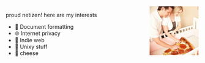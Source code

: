 <img src="me-and-my-child.jpg" align="right">

proud netizen! here are my interests

- 📜 Document formatting
- 🌐 Internet privacy
- 🎸 Indie web
- 🐧 Unixy stuff
- 🧀 cheese
